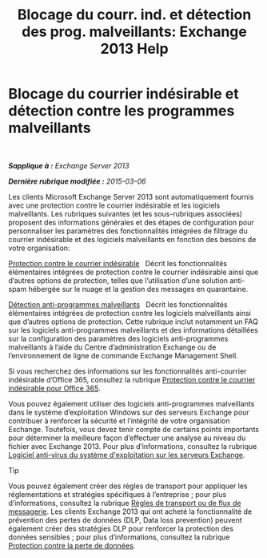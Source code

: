 ﻿---
title: 'Blocage du courr. ind. et détection des prog. malveillants: Exchange 2013 Help'
TOCTitle: Blocage du courrier indésirable et détection contre les programmes malveillants
ms:assetid: 07d0f42d-2adc-48bf-b07f-189a560d365b
ms:mtpsurl: https://technet.microsoft.com/fr-fr/library/JJ150481(v=EXCHG.150)
ms:contentKeyID: 50477469
ms.date: 04/24/2018
mtps_version: v=EXCHG.150
ms.translationtype: HT
---

# Blocage du courrier indésirable et détection contre les programmes malveillants

 

_**Sapplique à :** Exchange Server 2013_

_**Dernière rubrique modifiée :** 2015-03-06_

Les clients Microsoft Exchange Server 2013 sont automatiquement fournis avec une protection contre le courrier indésirable et les logiciels malveillants. Les rubriques suivantes (et les sous-rubriques associées) proposent des informations générales et des étapes de configuration pour personnaliser les paramètres des fonctionnalités intégrées de filtrage du courrier indésirable et des logiciels malveillants en fonction des besoins de votre organisation:

[Protection contre le courrier indésirable](anti-spam-protection-exchange-2013-help.md)   Décrit les fonctionnalités élémentaires intégrées de protection contre le courrier indésirable ainsi que d’autres options de protection, telles que l’utilisation d’une solution anti-spam hébergée sur le nuage et la gestion des messages en quarantaine.

[Détection anti-programmes malveillants](anti-malware-protection-exchange-2013-help.md)   Décrit les fonctionnalités élémentaires intégrées de protection contre les logiciels malveillants ainsi que d’autres options de protection. Cette rubrique inclut notamment un FAQ sur les logiciels anti-programmes malveillants et des informations détaillées sur la configuration des paramètres des logiciels anti-programmes malveillants à l’aide du Centre d’administration Exchange ou de l’environnement de ligne de commande Exchange Management Shell.

Si vous recherchez des informations sur les fonctionnalités anti-courrier indésirable d’Office 365, consultez la rubrique [Protection contre le courrier indésirable pour Office 365](https://support.office.com/fr-fr/article/office-365-email-anti-spam-protection-6a601501-a6a8-4559-b2e7-56b59c96a586?ui=en-us%26rs=en-us%26ad=us).

Vous pouvez également utiliser des logiciels anti-programmes malveillants dans le système d’exploitation Windows sur des serveurs Exchange pour contribuer à renforcer la sécurité et l’intégrité de votre organisation Exchange. Toutefois, vous devez tenir compte de certains points importants pour déterminer la meilleure façon d’effectuer une analyse au niveau du fichier avec Exchange 2013. Pour plus d’informations, consultez la rubrique [Logiciel anti-virus du système d'exploitation sur les serveurs Exchange](anti-virus-software-in-the-operating-system-on-exchange-servers-exchange-2013-help.md).

> [!TIP]
> Vous pouvez également créer des règles de transport pour appliquer les réglementations et stratégies spécifiques à l’entreprise ; pour plus d’informations, consultez la rubrique <a href="mail-flow-rules-transport-rules-in-exchange-2013-exchange-2013-help.md">Règles de transport ou de flux de messagerie</a>. Les clients Exchange 2013 qui ont acheté la fonctionnalité de prévention des pertes de données (DLP, Data loss prevention) peuvent également créer des stratégies DLP pour renforcer la protection des données sensibles ; pour plus d’informations, consultez la rubrique <a href="technical-overview-of-dlp-data-loss-prevention-in-exchange.md">Protection contre la perte de données</a>.

